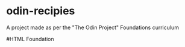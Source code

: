 # odin-recipies
A project made as per the "The Odin Project" Foundations curriculum

#HTML Foundation